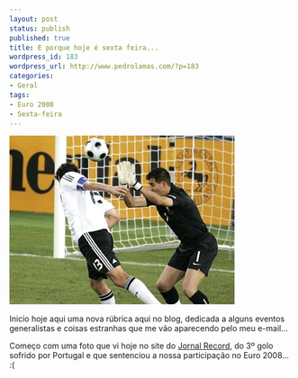 ```yaml
---
layout: post
status: publish
published: true
title: E porque hoje é sexta feira...
wordpress_id: 183
wordpress_url: http://www.pedrolamas.com/?p=183
categories:
- Geral
tags:
- Euro 2008
- Sexta-feira
---
```

![Ricardo vs. Ballack](/wp-content/uploads/2008/06/ricardo-versus-ballack.jpg "Ricardo vs. Ballack")

Inicio hoje aqui uma nova rúbrica aqui no blog, dedicada a alguns eventos generalistas e coisas estranhas que me vão aparecendo pelo meu e-mail...

Começo com uma foto que vi hoje no site do [Jornal Record](http://www.record.pt/fotogaleria_imagem.asp?id=792122), do 3º golo sofrido por Portugal e que sentenciou a nossa participação no Euro 2008... :(
